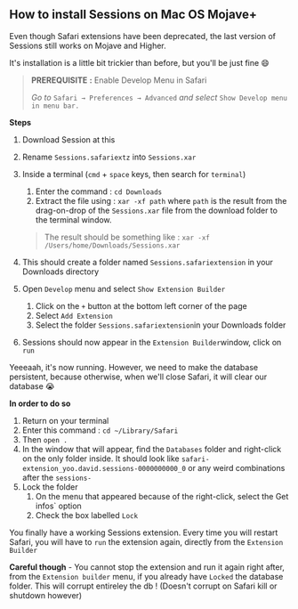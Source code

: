 ## How to install Sessions on Mac OS Mojave+ 

Even though Safari extensions have been deprecated, the last version of Sessions still works on Mojave and Higher.

It's installation is a little bit trickier than before, but you'll be just fine 😄

> **PREREQUISITE** **:** Enable Develop Menu in Safari
>
> *Go to* `Safari → Preferences → Advanced` *and select*  `Show Develop menu in menu bar.` 

**Steps**

1. Download Session at this 

   [address]: https://sessions-extension.github.io/Sessions/

2. Rename `Sessions.safariextz` into `Sessions.xar` 

3. Inside a terminal (`cmd` + `space` keys, then search for `terminal`)

   1. Enter the command : `cd Downloads`
   2. Extract the file using :
      `xar -xf path` where `path` is the result from the drag-on-drop of the `Sessions.xar` file from the download folder to the terminal window.

   >  The result should be something like : `xar -xf /Users/home/Downloads/Sessions.xar` 

4. This should  create a folder named `Sessions.safariextension` in your Downloads directory

5. Open `Develop` menu and select `Show Extension Builder`

   1. Click on the `+` button at the bottom left corner of the page
   2. Select `Add Extension`
   3. Select the folder `Sessions.safariextension`in your Downloads folder

6. Sessions should now appear in the `Extension Builder`window, click on `run`

Yeeeaah, it's now running. However, we need to make the database persistent, because otherwise, when we'll close Safari, it will clear our database 😭

**In order to do so**

1. Return on your terminal
2. Enter this command : `cd ~/Library/Safari`
3. Then `open .`
4. In the window that will appear, find the `Databases` folder and right-click on the only folder inside. It should look like `safari-extension_yoo.david.sessions-0000000000_0` or any weird combinations after the `sessions-`
5. Lock the folder
   1. On the menu that appeared because of the right-click, select the Get infos` option
   2. Check the box labelled `Lock`



You finally have a working Sessions extension. Every time you will restart Safari, you will have to `run` the extension again, directly from the `Extension Builder`

**Careful though** - You cannot stop the extension and run it again right after, from the `Extension builder` menu, if you already have `Locked` the database folder. This will corrupt entireley the db ! (Doesn't corrupt on Safari kill or shutdown however)